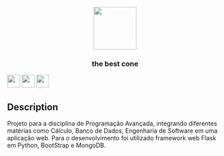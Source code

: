 <p align="center">
<img src="https://www.flaticon.com/svg/static/icons/svg/136/136829.svg" width=100 />
</p>

<h3 align="center">
  the best cone
</h3>

<img src="https://simpleicons.org/icons/bootstrap.svg" width=30 /> <img src="https://simpleicons.org/icons/flask.svg" width=30 />
<img src="https://simpleicons.org/icons/mongodb.svg" width=30 />

## Description
  Projeto para a disciplina de Programação Avançada, integrando diferentes matérias como Cálculo, Banco de Dados, Engenharia de Software em uma aplicação web. Para o desenvolvimento foi utilizado framework web Flask em Python, BootStrap e MongoDB.
